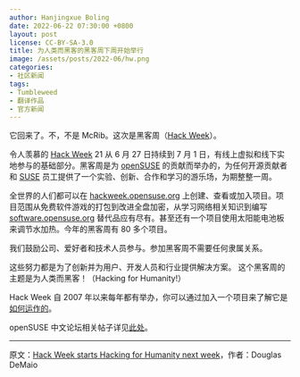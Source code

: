 ```yaml
---
author: Hanjingxue Boling
date: 2022-06-22 07:30:00 +0800
layout: post
license: CC-BY-SA-3.0
title: 为人类而黑客的黑客周下周开始举行
image: /assets/posts/2022-06/hw.png
categories:
- 社区新闻
tags:
- Tumbleweed
- 翻译作品
- 官方新闻
---
```


它回来了。不，不是 McRib。这次是黑客周（[Hack Week](https://hackweek.opensuse.org/)）。

令人羡慕的 [Hack Week](https://hackweek.opensuse.org/) 21 从 6 月 27 日持续到 7 月 1 日，有线上虚拟和线下实地参与的基础部分。黑客周是为 [openSUSE](https://www.opensuse.org/) 的贡献而举办的，为任何开源贡献者和 [SUSE](https://www.suse.com/) 员工提供了一个实验、创新、合作和学习的游乐场，为期整整一周。

全世界的人们都可以在 [hackweek.opensuse.org](https://hackweek.opensuse.org/) 上创建、查看或加入项目。项目范围从免费软件游戏的打包到改进全盘加密，从学习网络相关知识到编写 [software.opensuse.org](https://software.opensuse.org/) 替代品应有尽有。甚至还有一个项目使用太阳能电池板来调节水加热。今年的黑客周有 80 多个项目。

我们鼓励公司、爱好者和技术人员参与。参加黑客周不需要任何隶属关系。

这些努力都是为了创新并为用户、开发人员和行业提供解决方案。 这个黑客周的主题是为人类而黑客！（Hacking for Humanity!）

Hack Week 自 2007 年以来每年都有举办，你可以通过加入一个项目来了解它是[如何运作的](https://hackweek.opensuse.org/faqs)。

openSUSE 中文论坛相关帖子详见[此处](https://forum.suse.org.cn/t/topic/15094)。

------

原文：[Hack Week starts Hacking for Humanity next week](https://news.opensuse.org/2022/06/22/hw-starts-hacking-nw/)，作者：Douglas DeMaio